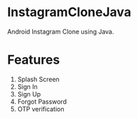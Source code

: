 # InstagramCloneJava
Android Instagram Clone using Java.

# Features
1. Splash Screen
2. Sign In
3. Sign Up
4. Forgot Password
5. OTP verification
